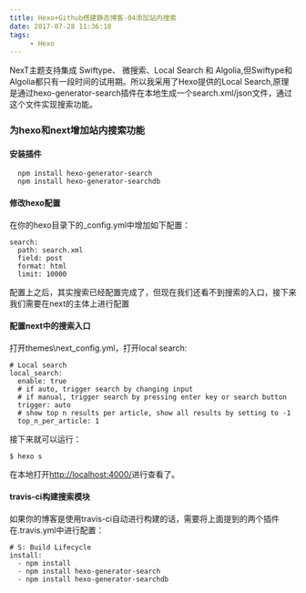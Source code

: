 ```yaml
---
title: Hexo+Github搭建静态博客-04添加站内搜索
date: 2017-07-28 11:36:10
tags:
     - Hexo
---
```


NexT主题支持集成 Swiftype、 微搜索、Local Search 和 Algolia,但Swiftype和Algolia都只有一段时间的试用期。所以我采用了Hexo提供的Local Search,原理是通过hexo-generator-search插件在本地生成一个search.xml/json文件，通过这个文件实现搜索功能。

### 为hexo和next增加站内搜索功能
#### 安装插件
```
  npm install hexo-generator-search
  npm install hexo-generator-searchdb
```
#### 修改hexo配置
在你的hexo目录下的_config.yml中增加如下配置：
```
search:
  path: search.xml
  field: post
  format: html
  limit: 10000
```

配置上之后，其实搜索已经配置完成了，但现在我们还看不到搜索的入口，接下来我们需要在next的主体上进行配置

#### 配置next中的搜索入口
打开themes\next\_config.yml，打开local search:
```
# Local search
local_search:
  enable: true
  # if auto, trigger search by changing input
  # if manual, trigger search by pressing enter key or search button
  trigger: auto
  # show top n results per article, show all results by setting to -1
  top_n_per_article: 1

```

接下来就可以运行：
```
$ hexo s
```
在本地打开[http://localhost:4000/](http://localhost:4000/)进行查看了。

#### travis-ci构建搜索模块
如果你的博客是使用travis-ci自动进行构建的话，需要将上面提到的两个插件在.travis.yml中进行配置：
```
# S: Build Lifecycle
install:
  - npm install
  - npm install hexo-generator-search
  - npm install hexo-generator-searchdb
```

